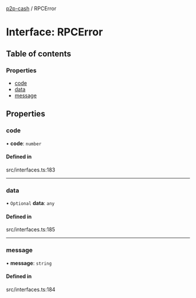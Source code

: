 [p2p-cash](../README.md) / RPCError

# Interface: RPCError

## Table of contents

### Properties

- [code](RPCError.md#code)
- [data](RPCError.md#data)
- [message](RPCError.md#message)

## Properties

### code

• **code**: `number`

#### Defined in

src/interfaces.ts:183

___

### data

• `Optional` **data**: `any`

#### Defined in

src/interfaces.ts:185

___

### message

• **message**: `string`

#### Defined in

src/interfaces.ts:184
